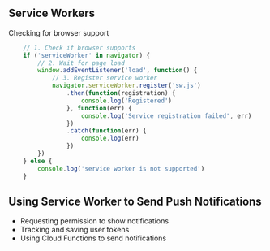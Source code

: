 ## Service Workers

Checking for browser support

```javascript
	// 1. Check if browser supports
	if ('serviceWorker' in navigator) {
		// 2. Wait for page load
		window.addEventListener('load', function() {
			// 3. Register service worker		
			navigator.serviceWorker.register('sw.js')
				.then(function(registration) {
					console.log('Registered')		
				}, function(err) {
					console.log('Service registration failed', err)
				})
				.catch(function(err) {
					console.log(err)
				})
		})
	} else {
		console.log('service worker is not supported')
	}
```


## Using Service Worker to Send Push Notifications

- Requesting permission to show notifications
- Tracking and saving user tokens
- Using Cloud Functions to send notifications

